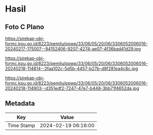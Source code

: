 # Hasil

## Foto C Plano

https://sirekap-obj-formc.kpu.go.id/8223/pemilu/ppwp/33/06/05/20/06/3306052006016-20240217-175007--94152406-9207-4274-ae07-4f36bad41d29.jpg

https://sirekap-obj-formc.kpu.go.id/8223/pemilu/ppwp/33/06/05/20/06/3306052006016-20240218-114814--2faa102c-5d5b-4457-b27b-d8f281ea4c8c.jpg

https://sirekap-obj-formc.kpu.go.id/8223/pemilu/ppwp/33/06/05/20/06/3306052006016-20240218-114903--d351edf2-7247-47e7-b448-3bb71f4652da.jpg


## Metadata

| Key        | Value               |
| ---------- | ------------------- |
| Time Stamp | 2024-02-19 06:16:00 |



